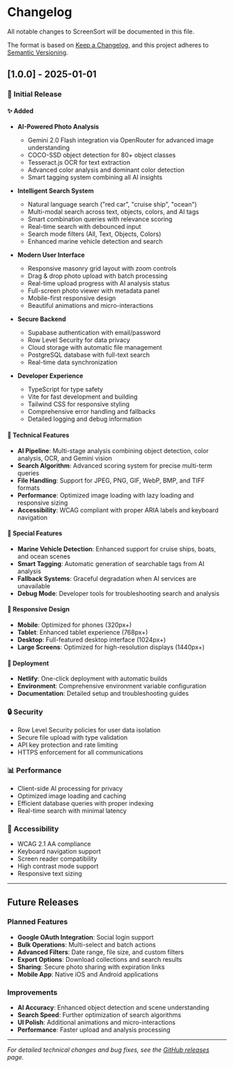 # Changelog

All notable changes to ScreenSort will be documented in this file.

The format is based on [Keep a Changelog](https://keepachangelog.com/en/1.0.0/),
and this project adheres to [Semantic Versioning](https://semver.org/spec/v2.0.0.html).

## [1.0.0] - 2025-01-01

### 🎉 Initial Release

#### ✨ Added
- **AI-Powered Photo Analysis**
  - Gemini 2.0 Flash integration via OpenRouter for advanced image understanding
  - COCO-SSD object detection for 80+ object classes
  - Tesseract.js OCR for text extraction
  - Advanced color analysis and dominant color detection
  - Smart tagging system combining all AI insights

- **Intelligent Search System**
  - Natural language search ("red car", "cruise ship", "ocean")
  - Multi-modal search across text, objects, colors, and AI tags
  - Smart combination queries with relevance scoring
  - Real-time search with debounced input
  - Search mode filters (All, Text, Objects, Colors)
  - Enhanced marine vehicle detection and search

- **Modern User Interface**
  - Responsive masonry grid layout with zoom controls
  - Drag & drop photo upload with batch processing
  - Real-time upload progress with AI analysis status
  - Full-screen photo viewer with metadata panel
  - Mobile-first responsive design
  - Beautiful animations and micro-interactions

- **Secure Backend**
  - Supabase authentication with email/password
  - Row Level Security for data privacy
  - Cloud storage with automatic file management
  - PostgreSQL database with full-text search
  - Real-time data synchronization

- **Developer Experience**
  - TypeScript for type safety
  - Vite for fast development and building
  - Tailwind CSS for responsive styling
  - Comprehensive error handling and fallbacks
  - Detailed logging and debug information

#### 🔧 Technical Features
- **AI Pipeline**: Multi-stage analysis combining object detection, color analysis, OCR, and Gemini vision
- **Search Algorithm**: Advanced scoring system for precise multi-term queries
- **File Handling**: Support for JPEG, PNG, GIF, WebP, BMP, and TIFF formats
- **Performance**: Optimized image loading with lazy loading and responsive sizing
- **Accessibility**: WCAG compliant with proper ARIA labels and keyboard navigation

#### 🌊 Special Features
- **Marine Vehicle Detection**: Enhanced support for cruise ships, boats, and ocean scenes
- **Smart Tagging**: Automatic generation of searchable tags from AI analysis
- **Fallback Systems**: Graceful degradation when AI services are unavailable
- **Debug Mode**: Developer tools for troubleshooting search and analysis

#### 📱 Responsive Design
- **Mobile**: Optimized for phones (320px+)
- **Tablet**: Enhanced tablet experience (768px+)
- **Desktop**: Full-featured desktop interface (1024px+)
- **Large Screens**: Optimized for high-resolution displays (1440px+)

#### 🚀 Deployment
- **Netlify**: One-click deployment with automatic builds
- **Environment**: Comprehensive environment variable configuration
- **Documentation**: Detailed setup and troubleshooting guides

### 🔒 Security
- Row Level Security policies for user data isolation
- Secure file upload with type validation
- API key protection and rate limiting
- HTTPS enforcement for all communications

### 📊 Performance
- Client-side AI processing for privacy
- Optimized image loading and caching
- Efficient database queries with proper indexing
- Real-time search with minimal latency

### 🎯 Accessibility
- WCAG 2.1 AA compliance
- Keyboard navigation support
- Screen reader compatibility
- High contrast mode support
- Responsive text sizing

---

## Future Releases

### Planned Features
- **Google OAuth Integration**: Social login support
- **Bulk Operations**: Multi-select and batch actions
- **Advanced Filters**: Date range, file size, and custom filters
- **Export Options**: Download collections and search results
- **Sharing**: Secure photo sharing with expiration links
- **Mobile App**: Native iOS and Android applications

### Improvements
- **AI Accuracy**: Enhanced object detection and scene understanding
- **Search Speed**: Further optimization of search algorithms
- **UI Polish**: Additional animations and micro-interactions
- **Performance**: Faster upload and analysis processing

---

*For detailed technical changes and bug fixes, see the [GitHub releases](https://github.com/yourusername/screensort/releases) page.*